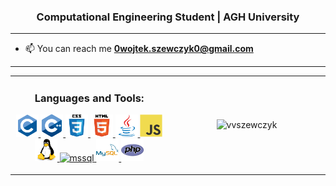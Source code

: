 <h3 align="center">Computational Engineering Student | AGH University</h3>

---

- 📫 You can reach me **0wojtek.szewczyk0@gmail.com**

---

<table width="100%">
  <tr>
    <td align="center" width="50%" valign="middle">
      <h3>Languages and Tools:</h3>
      <p>
        <a href="https://www.cprogramming.com/" target="_blank" rel="noreferrer">
          <img src="https://raw.githubusercontent.com/devicons/devicon/master/icons/c/c-original.svg" alt="c" width="36" height="36"/>
        </a>
        <a href="https://www.w3schools.com/cpp/" target="_blank" rel="noreferrer">
          <img src="https://raw.githubusercontent.com/devicons/devicon/master/icons/cplusplus/cplusplus-original.svg" alt="cplusplus" width="36" height="36"/>
        </a>
        <a href="https://www.w3schools.com/css/" target="_blank" rel="noreferrer">
          <img src="https://raw.githubusercontent.com/devicons/devicon/master/icons/css3/css3-original-wordmark.svg" alt="css3" width="36" height="36"/>
        </a>
        <a href="https://www.w3.org/html/" target="_blank" rel="noreferrer">
          <img src="https://raw.githubusercontent.com/devicons/devicon/master/icons/html5/html5-original-wordmark.svg" alt="html5" width="36" height="36"/>
        </a>
        <a href="https://www.java.com" target="_blank" rel="noreferrer">
          <img src="https://raw.githubusercontent.com/devicons/devicon/master/icons/java/java-original.svg" alt="java" width="36" height="36"/>
        </a>
        <a href="https://developer.mozilla.org/en-US/docs/Web/JavaScript" target="_blank" rel="noreferrer">
          <img src="https://raw.githubusercontent.com/devicons/devicon/master/icons/javascript/javascript-original.svg" alt="javascript" width="36" height="36"/>
        </a>
        <a href="https://www.linux.org/" target="_blank" rel="noreferrer">
          <img src="https://raw.githubusercontent.com/devicons/devicon/master/icons/linux/linux-original.svg" alt="linux" width="36" height="36"/>
        </a>
        <a href="https://www.microsoft.com/en-us/sql-server" target="_blank" rel="noreferrer">
          <img src="https://www.svgrepo.com/show/303229/microsoft-sql-server-logo.svg" alt="mssql" width="36" height="36"/>
        </a>
        <a href="https://www.mysql.com/" target="_blank" rel="noreferrer">
          <img src="https://raw.githubusercontent.com/devicons/devicon/master/icons/mysql/mysql-original-wordmark.svg" alt="mysql" width="36" height="36"/>
        </a>
        <a href="https://www.php.net" target="_blank" rel="noreferrer">
          <img src="https://raw.githubusercontent.com/devicons/devicon/master/icons/php/php-original.svg" alt="php" width="36" height="36"/>
        </a>
      </p>
    </td>
    <td align="center" width="50%" valign="middle">
      <img src="https://github-readme-stats.vercel.app/api/top-langs?username=vvszewczyk&show_icons=true&theme=dracula&locale=en&layout=compact" alt="vvszewczyk" width="70%" />
    </td>
  </tr>
</table>

